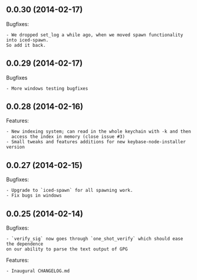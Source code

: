 
## 0.0.30 (2014-02-17)

Bugfixes:

	- We dropped set_log a while ago, when we moved spawn functionality into iced-spawn.
	So add it back.

## 0.0.29 (2014-02-17)

Bugfixes

	- More windows testing bugfixes

## 0.0.28 (2014-02-16)

Features:

	- New indexing system; can read in the whole keychain with -k and then
	  access the index in memory (close issue #3)
	- Small tweaks and features additions for new keybase-node-installer version


## 0.0.27 (2014-02-15)

Bugfixes:

	- Upgrade to `iced-spawn` for all spawning work.
	- Fix bugs in windows

## 0.0.25 (2014-02-14)

Bugfixes:
  
	- `verify_sig` now goes through `one_shot_verify` which should ease the dependence
	on our ability to parse the text output of GPG

Features:

	- Inaugural CHANGELOG.md
